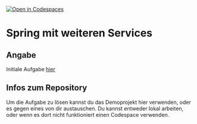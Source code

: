 [![Open in Codespaces](https://classroom.github.com/assets/launch-codespace-7f7980b617ed060a017424585567c406b6ee15c891e84e1186181d67ecf80aa0.svg)](https://classroom.github.com/open-in-codespaces?assignment_repo_id=11095252)
# Spring mit weiteren Services

## Angabe

Initiale Aufgabe [hier](https://maximiliankraft.github.io/Assignments/4XBGM/MultiService/README.html)

## Infos zum Repository

Um die Aufgabe zu lösen kannst du das Demoprojekt hier verwenden, oder es gegen eines von dir austauschen. Du kannst entweder lokal arbeiten, oder wenn es dort nicht funktioniert einen Codespace verwenden.




